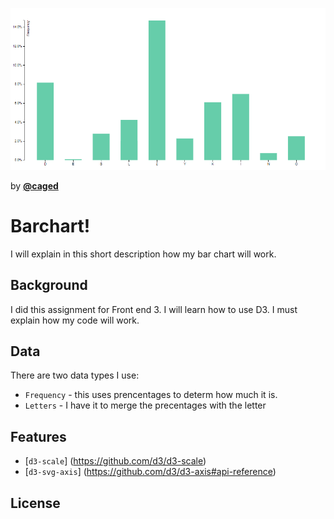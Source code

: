 ![Alt text][cover]

 by [**@caged**][block-author]


# Barchart!

I will explain in this short description how my bar chart will work.

## Background 

I did this assignment for Front end 3. I will learn how to use D3. I must explain how my code will work.

## Data

There are two data types I use:

* `Frequency` - this uses prencentages to determ how much it is.
* `Letters`   - I have it to merge the precentages with the letter

## Features

*  [`d3-scale`] (https://github.com/d3/d3-scale)
*  [`d3-svg-axis`] (https://github.com/d3/d3-axis#api-reference)

## License

[block-author]: https://bl.ocks.org/Caged

[cover]: preview.png
